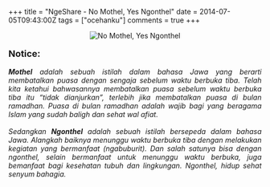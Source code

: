 +++
title = "NgeShare - No Mothel, Yes Ngonthel"
date = 2014-07-05T09:43:00Z
tags = ["ocehanku"]
comments = true
+++

<center><img alt="No Mothel, Yes Ngonthel" border="0" src="https://1.bp.blogspot.com/-yuTXSCzy9zk/U7dWJKU_ArI/AAAAAAAAElg/dhPsl_7RqUc/s1600/say.png" title="No Mothel, Yes Ngonthel" /></center><br />
<span style="font-size: large;"><b>Notice:</b></span><br /><br />
<div style="text-align: justify;"><i><b>Mothel</b> adalah sebuah istilah dalam bahasa Jawa yang berarti membatalkan puasa dengan sengaja sebelum waktu berbuka tiba. Telah kita ketahui bahwasannya membatalkan puasa sebelum waktu berbuka tiba itu “tidak dianjurkan”, terlebih jika membatalkan puasa di bulan ramadhan. Puasa di bulan ramadhan </i><i>adalah wajib bagi yang beragama Islam yang sudah baligh dan sehat wal afiat. </i><br /><i><br />Sedangkan <b>Ngonthel</b> adalah sebuah istilah bersepeda dalam bahasa Jawa. Alangkah baiknya menunggu waktu berbuka tiba dengan melakukan kegiatan yang bermanfaat (ngabuburit). Dan salah satunya bisa dengan ngonthel, selain bermanfaat untuk menunggu waktu berbuka, juga bemanfaat bagi kesehatan tubuh dan lingkungan. Ngonthel, hidup sehat senyum bahagia.</i></div>
